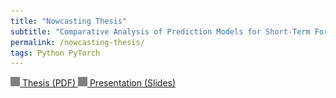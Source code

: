 ```yaml
---
title: "Nowcasting Thesis"
subtitle: "Comparative Analysis of Prediction Models for Short-Term Forecasting"
permalink: /nowcasting-thesis/
tags: Python PyTorch
---
```



<a class="post-link" href="/assets/img/nowcasting-thesis/nowcasting-thesis.pdf" target="_blank">
    <img src="/assets/redirect-icon.png" width="15px" style="filter: contrast(0);"> Thesis (PDF)
</a>

<a class="post-link" href="/assets/img/nowcasting-thesis/nowcasting-presentation.pdf" target="_blank">
    <img src="/assets/redirect-icon.png" width="15px" style="filter: contrast(0);"> Presentation (Slides)
</a>
